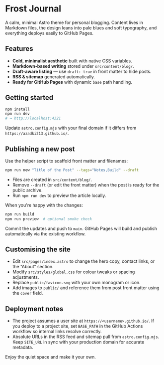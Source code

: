 # Frost Journal

A calm, minimal Astro theme for personal blogging. Content lives in Markdown files, the design leans into pale blues and soft typography, and everything deploys easily to GitHub Pages.

## Features

- **Cold, minimalist aesthetic** built with native CSS variables.
- **Markdown-based writing** stored under `src/content/blog/`.
- **Draft-aware listing** — use `draft: true` in front matter to hide posts.
- **RSS & sitemap** generated automatically.
- **Ready for GitHub Pages** with dynamic `base` path handling.

## Getting started

```bash
npm install
npm run dev
# → http://localhost:4321
```

Update `astro.config.mjs` with your final domain if it differs from `https://azadki213.github.io/`.

## Publishing a new post

Use the helper script to scaffold front matter and filenames:

```bash
npm run new "Title of the Post" --tags="Notes,Build" --draft
```

- Files are created in `src/content/blog/`.
- Remove `--draft` (or edit the front matter) when the post is ready for the public archive.
- Run `npm run dev` to preview the article locally.

When you're happy with the changes:

```bash
npm run build
npm run preview  # optional smoke check
```

Commit the updates and push to `main`. GitHub Pages will build and publish automatically via the existing workflow.

## Customising the site

- Edit `src/pages/index.astro` to change the hero copy, contact links, or the “About” section.
- Modify `src/styles/global.css` for colour tweaks or spacing adjustments.
- Replace `public/favicon.svg` with your own monogram or icon.
- Add images to `public/` and reference them from post front matter using the `cover` field.

## Deployment notes

- The project assumes a user site at `https://<username>.github.io/`. If you deploy to a project site, set `BASE_PATH` in the GitHub Actions workflow so internal links resolve correctly.
- Absolute URLs in the RSS feed and sitemap pull from `astro.config.mjs`. Keep `SITE_URL` in sync with your production domain for accurate metadata.

Enjoy the quiet space and make it your own.
